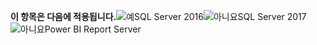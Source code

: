 **이 항목은 다음에 적용됩니다.**![예](media/yes.png)SQL Server 2016![아니요](media/no.png)SQL Server 2017![아니요](media/no.png)Power BI Report Server